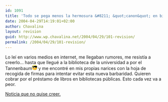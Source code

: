 ```yaml
---
id: 1091
title: 'Todo se pega menos la hermosura &#8211; &quot;canon&quot; en bibliotecas'
date: 2004-04-29T14:19:01+02:00
author: Chavalina
layout: revision
guid: http://www.wp.chavalina.net/2004/04/29/101-revision/
permalink: /2004/04/29/101-revision/
---
```

Lo le&iacute; en varios medios en internet, me llegaban rumores, me resist&iacute;a a creerlo… hasta que llegué a la biblioteca de la universidad a por el Tannenbaum<img src="/imagenes/emoticonos/gafas.gif" alt="emoticono gafas" width="16" height="16" /> y me encontré en mis propias narices con la hoja de recogida de firmas para intentar evitar esta nueva barbaridad. Quieren cobrar por el préstamo de libros en bibliotecas p&uacute;blicas. Esto cada vez va a peor.

<a href="http://www.internautas.org/article.php?sid=1660&#038;mode=thread&#038;order=0" target="_blank">Noticia que no quise creer.</a>